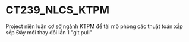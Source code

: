 # CT239_NLCS_KTPM
Project niên luận cơ sỡ ngành KTPM đề tài mô phỏng các thuật toán xắp sếp
Đây mới thay đổi lần 1 "git pull"
